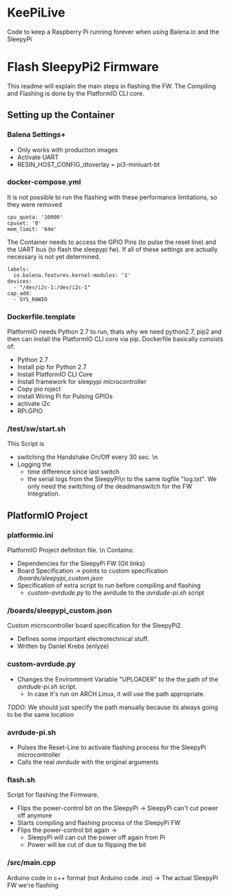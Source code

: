 # KeePiLive
Code to keep a Raspberry Pi running forever when using Balena.io and the SleepyPi


# Flash SleepyPi2 Firmware

This readme will explain the main steps in flashing the FW.
The Compiling and Flashing is done by the PlatformIO CLI core.

## Setting up the Container

### Balena Settings+
 * Only works with production images
 * Activate UART
 * RESIN_HOST_CONFIG_dtoverlay = pi3-miniuart-bt


### docker-compose.yml
It is not possible to run the flashing with these performance limitations, so they were removed

```
cpu_quota: '10000'
cpuset: '0'
mem_limit: '64m'
```

The Container needs to access the GPIO Pins (to pulse the reset line) and the UART bus (to flash the sleepypi fw). If all of these settings are actually necessary is not yet determined.

```
labels:
  io.balena.features.kernel-modules: '1'
devices:
  - "/dev/i2c-1:/dev/i2c-1"
cap_add:
  - SYS_RAWIO
```

### Dockerfile.template
PlatformIO needs Python 2.7 to run, thats why we need python2.7, pip2 and then can install the PlatformIO CLI core via pip.
Dockerfile basically consists of:

 * Python 2.7
 * Install pip for Python 2.7
 * Install PlatformIO CLI Core
 * Install framework for sleepypi microcontroller
 * Copy pio roject
 * install Wiring Pi for Pulsing GPIOs
 * activate i2c
 * RPi.GPIO

### /test/sw/start.sh
This Script is
 * switching the Handshake On/Off every 30 sec. \n
 * Logging the
    * time difference since last switch
    * the serial logs from the SleepyPi\n
to the same logfile "log.txt". We only need the switching of the deadmanswitch for the FW Integration.

## PlatformIO Project

### platformio.ini
PlatformIO Project definiton file. \n
Contains:
 * Dependencies for the SleepyPi FW (Git links)
 * Board Specification -> points to custom specification */boards/sleepypi_custom.json*
 * Specification of extra script to run before compiling and flashing
   * *custom-avrdude.py* to the avrdude to the *avrdude-pi.sh* script

### /boards/sleepypi_custom.json
Custom microcontroller board specification for the SleepyPi2.
 * Defines some important electrotechnical stuff.
 * Written by Daniel Krebs (enlyze)

### custom-avrdude.py
 * Changes the Environtment Variable "UPLOADER" to the the path of the *avrdude-pi.sh* script.
   * In case it's run on ARCH Linux, it will use the path appropriate.

*TODO:* We should just specify the path manually because its always going to be the same location

### avrdude-pi.sh
 * Pulses the Reset-Line to activate flashing process for the SleepyPi microcontroller
 * Calls the real *avrdude* with the original arguments

### flash.sh
Script for flashing the Firmware.
 * Flips the power-control bit on the SleepyPi -> SleepyPi can't cut power off anymore
 * Starts compiling and flashing process of the SleepyPi FW
 * Flips the power-control bit again ->
   * SleepyPi will can cut the power off again from Pi
   * Power will be cut of due to flipping the bit

### /src/main.cpp
Arduino code in c++ format (not Arduino code .ino)
-> The actual SleepyPi FW we're flashing
